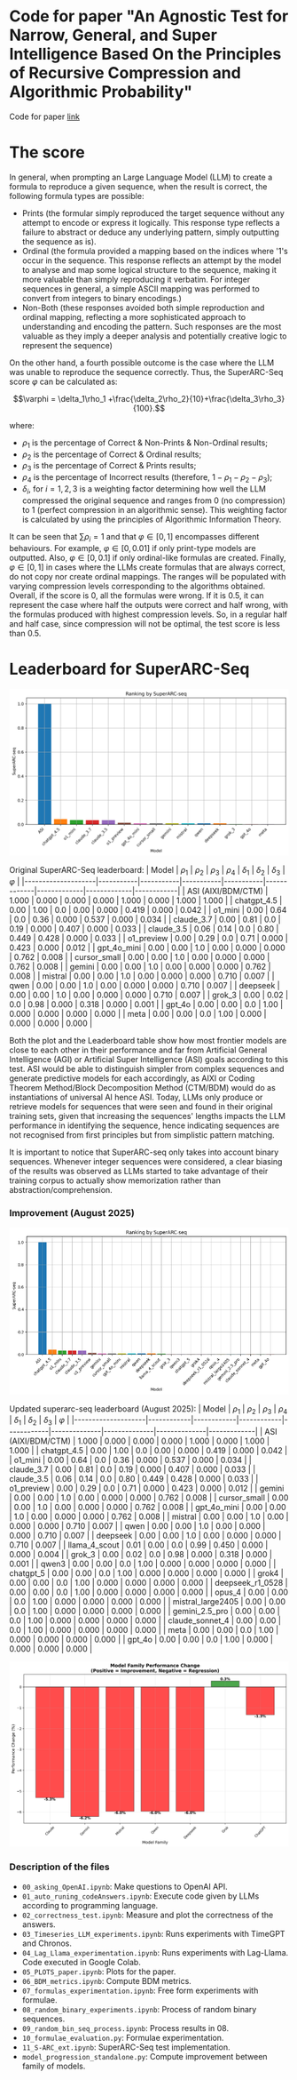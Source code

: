 # Code for paper "An Agnostic Test for Narrow, General, and Super Intelligence Based On the Principles of Recursive Compression and Algorithmic Probability"

Code for paper [link](https://www.researchgate.net/publication/381114144_A_Test_of_Intelligence_for_Automated_Programming_Languages)

# The score

In general, when prompting an Large Language Model (LLM) to create a formula to reproduce a given sequence, when the result is correct, the following formula types are possible:

- Prints (the formular simply reproduced the target sequence without any attempt to encode or express it logically. This response type reflects a failure to abstract or deduce any underlying pattern, simply outputting the sequence as is).
- Ordinal (the formula provided a mapping based on the indices where '1's occur in the sequence. This response reflects an attempt by the model to analyse and map some logical structure to the sequence, making it more valuable than simply reproducing it verbatim. For integer sequences in general, a simple ASCII mapping was performed to convert from integers to binary encodings.)
- Non-Both (these responses avoided both simple reproduction and ordinal mapping, reflecting a more sophisticated approach to understanding and encoding the pattern. Such responses are the most valuable as they imply a deeper analysis and potentially creative logic to represent the sequence)

On the other hand, a fourth possible outcome is the case where the LLM was unable to reproduce the sequence correctly. Thus, the SuperARC-Seq score $\varphi$ can be calculated as:

```math
\varphi = \delta_1\rho_1 +\frac{\delta_2\rho_2}{10}+\frac{\delta_3\rho_3}{100}.
```

where:

- $\rho_1$ is the percentage of Correct \& Non-Prints \& Non-Ordinal results;
- $\rho_2$ is the percentage of Correct \& Ordinal results;
- $\rho_3$ is the percentage of Correct \& Prints results;
- $\rho_4$ is the percentage of Incorrect results (therefore, $1-\rho_1-\rho_2-\rho_3$);
- $\delta_i$, for $i = 1,2,3$ is a weighting factor determining how well the LLM compressed the original sequence and ranges from 0 (no compression) to 1 (perfect compression in an algorithmic sense). This weighting factor is calculated by using the principles of Algorithmic Information Theory.

It can be seen that $\sum \rho_i = 1$ and that $\varphi \in [0,1]$ encompasses different behaviours. For example, $\varphi \in [0,0.01]$ if only print-type models are outputted. Also, $\varphi \in [0,0.1]$ if only ordinal-like formulas are created. Finally, $\varphi \in [0,1]$ in cases where the LLMs create formulas that are always correct, do not copy nor create ordinal mappings. The ranges will be populated with varying compression levels corresponding to the algorithms obtained. Overall, if the score is 0, all the formulas were wrong. If it is 0.5, it can represent the case where half the outputs were correct and half wrong, with the formulas produced with highest compression levels. So, in a regular half and half case, since compression will not be optimal, the test score is less than 0.5.

# Leaderboard for SuperARC-Seq

![Ranking](rankingSuperARC1.png)

Original SuperARC-Seq leaderboard:
| Model              | $\rho_1$ | $\rho_2$ | $\rho_3$ | $\rho_4$ | $\delta_1$ | $\delta_2$ | $\delta_3$ | $\varphi$ |
|--------------------|-----------|-----------|-----------|-----------|-------------|-------------|-------------|------------|
| ASI (AIXI/BDM/CTM) | 1.000     | 0.000     | 0.000     | 0.000     | 1.000       | 0.000       | 1.000       | 1.000      |
| chatgpt_4.5        | 0.00      | 1.00      | 0.0       | 0.00      | 0.000       | 0.419       | 0.000       | 0.042      |
| o1_mini            | 0.00      | 0.64      | 0.0       | 0.36      | 0.000       | 0.537       | 0.000       | 0.034      |
| claude_3.7         | 0.00      | 0.81      | 0.0       | 0.19      | 0.000       | 0.407       | 0.000       | 0.033      |
| claude_3.5         | 0.06      | 0.14      | 0.0       | 0.80      | 0.449       | 0.428       | 0.000       | 0.033      |
| o1_preview         | 0.00      | 0.29      | 0.0       | 0.71      | 0.000       | 0.423       | 0.000       | 0.012      |
| gpt_4o_mini        | 0.00      | 0.00      | 1.0       | 0.00      | 0.000       | 0.000       | 0.762       | 0.008      |
| cursor_small       | 0.00      | 0.00      | 1.0       | 0.00      | 0.000       | 0.000       | 0.762       | 0.008      |
| gemini             | 0.00      | 0.00      | 1.0       | 0.00      | 0.000       | 0.000       | 0.762       | 0.008      |
| mistral            | 0.00      | 0.00      | 1.0       | 0.00      | 0.000       | 0.000       | 0.710       | 0.007      |
| qwen               | 0.00      | 0.00      | 1.0       | 0.00      | 0.000       | 0.000       | 0.710       | 0.007      |
| deepseek           | 0.00      | 0.00      | 1.0       | 0.00      | 0.000       | 0.000       | 0.710       | 0.007      |
| grok_3             | 0.00      | 0.02      | 0.0       | 0.98      | 0.000       | 0.318       | 0.000       | 0.001      |
| gpt_4o             | 0.00      | 0.00      | 0.0       | 1.00      | 0.000       | 0.000       | 0.000       | 0.000      |
| meta               | 0.00      | 0.00      | 0.0       | 1.00      | 0.000       | 0.000       | 0.000       | 0.000      |





Both the plot and the Leaderboard table show how most frontier models are close to each other in their performance and far from Artificial General Intelligence (AGI) or Artificial Super Intelligence (ASI) goals according to this test. ASI would be able to distinguish simpler from complex sequences and generate predictive models for each accordingly, as AIXI or Coding Theorem Method/Block Decomposition Method (CTM/BDM) would do as instantiations of universal AI hence ASI. Today, LLMs only produce or retrieve models for sequences that were seen and found in their original training sets, given that increasing the sequences' lengths impacts the LLM performance in identifying the sequence, hence indicating sequences are not recognised from first principles but from simplistic pattern matching.

It is important to notice that SuperARC-seq only takes into account binary sequences. Whenever integer sequences were considered, a clear biasing of the results was observed as LLMs started to take advantage of their training corpus to actually show memorization rather than abstraction/comprehension.



### Improvement (August 2025)

![Ranking](rankingSuperARC_august_2025.png)

Updated superarc-seq leaderboard (August 2025):
| Model              | $\rho_1$ | $\rho_2$ | $\rho_3$ | $\rho_4$ | $\delta_1$ | $\delta_2$ | $\delta_3$ | $\varphi$ |
|--------------------|------------|------------|------------|------------|--------------|--------------|--------------|-------------|
| ASI (AIXI/BDM/CTM) | 1.000      | 0.000      | 0.000      | 0.000      | 1.000        | 0.000        | 1.000        | 1.000       |
| chatgpt\_4.5       | 0.00       | 1.00       | 0.0        | 0.00       | 0.000        | 0.419        | 0.000        | 0.042       |
| o1\_mini           | 0.00       | 0.64       | 0.0        | 0.36       | 0.000        | 0.537        | 0.000        | 0.034       |
| claude\_3.7        | 0.00       | 0.81       | 0.0        | 0.19       | 0.000        | 0.407        | 0.000        | 0.033       |
| claude\_3.5        | 0.06       | 0.14       | 0.0        | 0.80       | 0.449        | 0.428        | 0.000        | 0.033       |
| o1\_preview        | 0.00       | 0.29       | 0.0        | 0.71       | 0.000        | 0.423        | 0.000        | 0.012       |
| gemini             | 0.00       | 0.00       | 1.0        | 0.00       | 0.000        | 0.000        | 0.762        | 0.008       |
| cursor\_small      | 0.00       | 0.00       | 1.0        | 0.00       | 0.000        | 0.000        | 0.762        | 0.008       |
| gpt\_4o\_mini      | 0.00       | 0.00       | 1.0        | 0.00       | 0.000        | 0.000        | 0.762        | 0.008       |
| mistral            | 0.00       | 0.00       | 1.0        | 0.00       | 0.000        | 0.000        | 0.710        | 0.007       |
| qwen               | 0.00       | 0.00       | 1.0        | 0.00       | 0.000        | 0.000        | 0.710        | 0.007       |
| deepseek           | 0.00       | 0.00       | 1.0        | 0.00       | 0.000        | 0.000        | 0.710        | 0.007       |
| llama\_4\_scout    | 0.01       | 0.00       | 0.0        | 0.99       | 0.450        | 0.000        | 0.000        | 0.004       |
| grok\_3            | 0.00       | 0.02       | 0.0        | 0.98       | 0.000        | 0.318        | 0.000        | 0.001       |
| qwen3              | 0.00       | 0.00       | 0.0        | 1.00       | 0.000        | 0.000        | 0.000        | 0.000       |
| chatgpt\_5         | 0.00       | 0.00       | 0.0        | 1.00       | 0.000        | 0.000        | 0.000        | 0.000       |
| grok4              | 0.00       | 0.00       | 0.0        | 1.00       | 0.000        | 0.000        | 0.000        | 0.000       |
| deepseek\_r1\_0528 | 0.00       | 0.00       | 0.0        | 1.00       | 0.000        | 0.000        | 0.000        | 0.000       |
| opus\_4            | 0.00       | 0.00       | 0.0        | 1.00       | 0.000        | 0.000        | 0.000        | 0.000       |
| mistral\_large2405 | 0.00       | 0.00       | 0.0        | 1.00       | 0.000        | 0.000        | 0.000        | 0.000       |
| gemini\_2.5\_pro   | 0.00       | 0.00       | 0.0        | 1.00       | 0.000        | 0.000        | 0.000        | 0.000       |
| claude\_sonnet\_4  | 0.00       | 0.00       | 0.0        | 1.00       | 0.000        | 0.000        | 0.000        | 0.000       |
| meta               | 0.00       | 0.00       | 0.0        | 1.00       | 0.000        | 0.000        | 0.000        | 0.000       |
| gpt\_4o            | 0.00       | 0.00       | 0.0        | 1.00       | 0.000        | 0.000        | 0.000        | 0.000       |


![Improvement](improvement_analysis_aug2025.png)

### Description of the files

- `00_asking_OpenAI.ipynb`: Make questions to OpenAI API.
- `01_auto_runing_codeAnswers.ipynb`: Execute code given by LLMs according to programming language.
- `02_correctness_test.ipynb`: Measure and plot the correctness of the answers.
- `03_Timeseries_LLM_experiments.ipynb`: Runs experiments with TimeGPT and Chronos.
- `04_Lag_Llama_experimentation.ipynb`: Runs experiments with Lag-Llama. Code executed in Google Colab.
- `05_PLOTS_paper.ipynb`: Plots for the paper.
- `06_BDM_metrics.ipynb`: Compute BDM metrics.
- `07_formulas_experimentation.ipynb`: Free form experiments with formulae.
- `08_random_binary_experiments.ipynb`: Process of random binary sequences.
- `09_random_bin_seq_process.ipynb`: Process results in 08.
- `10_formulae_evaluation.py`: Formulae experimentation.
- `11_S-ARC_ext.ipynb`: SuperARC-Seq test implementation.
- `model_progression_standalone.py`: Compute improvement between family of models.
